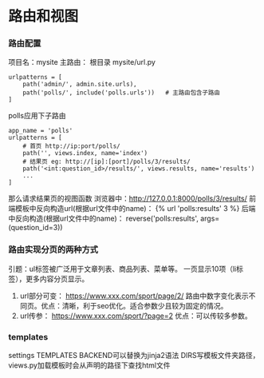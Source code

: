 路由和视图
===
### 路由配置
项目名：mysite
主路由： 根目录 mysite/url.py
```
urlpatterns = [
    path('admin/', admin.site.urls),
    path('polls/', include('polls.urls'))   # 主路由包含子路由
]
```
polls应用下子路由
```
app_name = 'polls'
urlpatterns = [
    # 首页 http://ip:port/polls/
    path('', views.index, name='index')
    # 结果页 eg: http://[ip]:[port]/polls/3/results/
    path('<int:question_id>/results/', views.results, name='results')
    ...
]
```
那么请求结果页的视图函数
浏览器中：http://127.0.0.1:8000/polls/3/results/
前端模板中反向构造url(根据url文件中的name)： {% url 'polls:results' 3 %}
后端中反向构造(根据url文件中的name)： reverse('polls:results', args=(question_id=3))



### 路由实现分页的两种方式
引题：ul标签被广泛用于文章列表、商品列表、菜单等。
一页显示10项（li标签），更多内容分页显示。

1. url部分可变： https://www.xxx.com/sport/page/2/   路由中数字变化表示不同页。优点：清晰，利于seo优化。适合参数少且较为固定的情况。
2. url传参：  https://www.xxx.com/sport/?page=2
优点：可以传较多参数。



### templates
settings TEMPLATES
BACKEND可以替换为jinja2语法
DIRS写模板文件夹路径，views.py加载模板时会从声明的路径下查找html文件